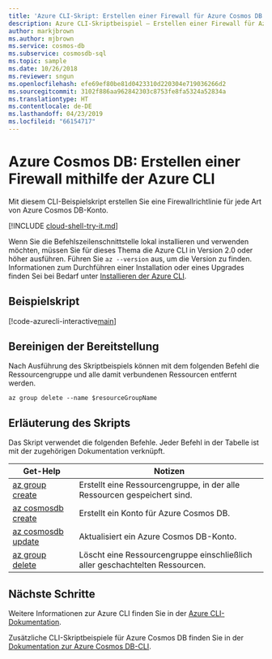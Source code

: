 ```yaml
---
title: 'Azure CLI-Skript: Erstellen einer Firewall für Azure Cosmos DB'
description: Azure CLI-Skriptbeispiel – Erstellen einer Firewall für Azure Cosmos DB
author: markjbrown
ms.author: mjbrown
ms.service: cosmos-db
ms.subservice: cosmosdb-sql
ms.topic: sample
ms.date: 10/26/2018
ms.reviewer: sngun
ms.openlocfilehash: efe69ef80be81d0423310d220304e719036266d2
ms.sourcegitcommit: 3102f886aa962842303c8753fe8fa5324a52834a
ms.translationtype: HT
ms.contentlocale: de-DE
ms.lasthandoff: 04/23/2019
ms.locfileid: "66154717"
---
```

# <a name="azure-cosmos-db-create-a-firewall-using-azure-cli"></a>Azure Cosmos DB: Erstellen einer Firewall mithilfe der Azure CLI

Mit diesem CLI-Beispielskript erstellen Sie eine Firewallrichtlinie für jede Art von Azure Cosmos DB-Konto.

[!INCLUDE [cloud-shell-try-it.md](../../../includes/cloud-shell-try-it.md)]

Wenn Sie die Befehlszeilenschnittstelle lokal installieren und verwenden möchten, müssen Sie für dieses Thema die Azure CLI in Version 2.0 oder höher ausführen. Führen Sie `az --version` aus, um die Version zu finden. Informationen zum Durchführen einer Installation oder eines Upgrades finden Sei bei Bedarf unter [Installieren der Azure CLI](/cli/azure/install-azure-cli).

## <a name="sample-script"></a>Beispielskript

[!code-azurecli-interactive[main](../../../cli_scripts/cosmosdb/secure-cosmosdb-create-firewall/secure-cosmosdb-create-firewall.sh "Create an Azure Cosmos DB firewall")]

## <a name="clean-up-deployment"></a>Bereinigen der Bereitstellung

Nach Ausführung des Skriptbeispiels können mit dem folgenden Befehl die Ressourcengruppe und alle damit verbundenen Ressourcen entfernt werden.

```azurecli-$resourceGroupName
az group delete --name $resourceGroupName
```

## <a name="script-explanation"></a>Erläuterung des Skripts

Das Skript verwendet die folgenden Befehle. Jeder Befehl in der Tabelle ist mit der zugehörigen Dokumentation verknüpft.

| Get-Help | Notizen |
|---|---|
| [az group create](/cli/azure/group#az-group-create) | Erstellt eine Ressourcengruppe, in der alle Ressourcen gespeichert sind. |
| [az cosmosdb create](/cli/azure/cosmosdb#az-cosmosdb-create) | Erstellt ein Konto für Azure Cosmos DB. |
| [az cosmosdb update](/cli/azure/cosmosdb#az-cosmosdb-update) | Aktualisiert ein Azure Cosmos DB-Konto. |
| [az group delete](/cli/azure/group#az-group-delete) | Löscht eine Ressourcengruppe einschließlich aller geschachtelten Ressourcen. |

## <a name="next-steps"></a>Nächste Schritte

Weitere Informationen zur Azure CLI finden Sie in der [Azure CLI-Dokumentation](/cli/azure).

Zusätzliche CLI-Skriptbeispiele für Azure Cosmos DB finden Sie in der [Dokumentation zur Azure Cosmos DB-CLI](../cli-samples.md).
